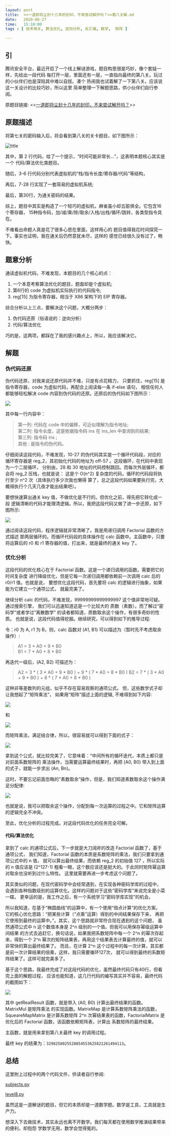 ```yaml
--- 
layout: post
title:  <<一道即将尘封十几年的封印，不来尝试解开吗？>>第八关解.md
date:   2020-06-27
time:   15:10:00
tags : [ 技术相关, 算法优化, 逆向分析, 反汇编, 数学,  矩阵 ]

---
```


## 引

腾讯安全平台，最近开启了一个线上解谜游戏，题目构思很是巧妙，像个套娃一样，先给出一段代码
每打开一层，里面还有一层，一直指向最终的第八关。玩过的小伙伴们也是深陷其中难以自拔。凑个
热闹我也试着解了一下第八关。应该说这一关设计的比较巧妙，所以这里
简单整理一下解题思路，供小伙伴们自行参阅。

原题目链接: <<[一道即将尘封十几年的封印，不来尝试解开吗？](https://mp.weixin.qq.com/s/tZ9BmXfzGYpzrNm2Jl5Mrw)>>


## 原题描述

将第七关的密码输入后，将会看到第八关的关卡题目，如下图所示：

![title](/images/2020_06_27_15_30/level8_title.png)

其中，第 2 行代码，给了一个提示，“时间可能非常长...”，这表明本题核心其实是一个
代码/算法优化类题目。

随后，3-6 行代码分别代表虚拟机的“栈/指令长度/寄存器/代码”等结构，

再后，7-28 行实现了一套简易的虚拟机系统;

最后，第30行，为通关密码的结果。

综上，题目中其实是构造了一个轻巧的虚拟机，麻雀虽小却五脏俱全。它包含16个寄存器，
15种指令码，加/减/乘/除/取余/入栈/出栈/循环/跳转，各类型指令具在。

不难看出命题人真是花了很多心思在里面，这样用心的
题目值得我花时间探究一下。事实也证明，我在通关后仍然意犹未尽，这样的
感觉已经很久没有过了，畅快。

## 题意分析

通读虚拟机代码，不难发现，本题目的几个核心的点：

1. 一个本意考察算法优化的题目，题面却是个虚拟机;  
2. 第6行的 code 为虚拟机实际执行的代码指令;    
3. reg\[15\] 为指令寄存器，相当于 X86 架构下的 EIP 寄存器。  

综合分析以上三点，要解决这个问题，大概分两步：

1. 伪代码还原（俗语说的：逆向分析）  
2. 代码/算法优化  

巧的是，这两项，都踩在了我的感兴趣点上，所以，我应该解决它。

## 解题

### 伪代码还原

伪代码还原，对我来说还原代码并不难，只是有点花精力，
只要抓住，reg\[15\] 是指令寄存器，code 为虚拟代码，再配合上阅读每一条 if-else 语句，
相信任何人都能够轻松解决 code 内容到伪代码的还原。还原后的伪代码如下图所示：

![](/images/2020_06_27_15_30/level8_asmcode.png)

其中每一行内容中：  

> 第一列: 代码在 code 中的偏移，可近似理解为指令地址;    
> 第二列: 指令长度，这是依据指令码 ins 在 ins\_len 中查询到的结果;  
> 第三列: 指令码 ins  ;   
> 其他  : 是指令的伪代码。  

仔细阅读这段代码，不难发现，10-27 的伪代码其实是一个循环代码段，对应的
循环寄存器是 reg\_2，其初始化代码的地址为 off-57 。这段循环，在代码中表现为一个二层循环，
分别由，28 和 30 地址的代码控制跳回。而每次外层循环，都会将 reg\_2 压栈，也就是说：
这是个 O(n^2) 复杂度的代码，循环的代码段将执行至少 n^2 次（具体执行多少次我也懒得
算了，总之这段代码如果要执行完，大概得执行个几天几夜才能出结果吧）。

要想快速算出通关 key 值，不做优化是不行的。但优化之前，得先把它转化成一段
逻辑清晰的代码才能理清逻辑。所以，我把这段代码又做了进一步还原，如下图所示:

![](/images/2020_06_27_15_30/level8_python.png)

通过阅读这段代码，程序逻辑就非常清晰了。我是用递归调用 Factorial 函数的方式描述
那两层循环的。而循环代码段的具体操作在 calc 函数中。主函数中，只要将运算后的
r0 和 r1 寄存器的值，打出来，就是最终的通关 key 了。

### 优化分析

这段代码的优化核心在于 Factorial 函数。这是一个递归调用的函数。需要把它的时间复杂度
进行降级优化，但是它每一次递归调用都依赖前一次调用 calc 后的 r0/r1 值。也就是说，
要想优化这段代码，首先要将 calc 的逻辑进行抽象，如果能为它建立一个通项公式，
就最完美了。

继续分析 calc 的代码，不难发现，99999999999999997 这个值非常地可疑。通过搜索引擎，
我们可以迅速知道这是一个比较大的 质数（素数）。而了解过“密码学”或者学过“离散数学”
的读者都知道，质数取余这个操作，有很多奇妙的性质。
也就是说，这段代码值得挖掘。继续研究，可以得到如下的推导过程:

令：r0 为 A, r1 为 B，则，calc 函数对 (A1, B1) 可以描述为（暂时先不考虑取余操作）:

> A1 = 3 * A0 + 9 * B0  
> B1 = 7 * A0 + 8 * B0  

再迭代一级后，(A2, B2) 可描述为：

> A2 = 3 * ( 3 * A0 + 9 * B0 ) + 9 * ( 7 * A0 + 8 * B0 )
> B2 = 7 * ( 3 * A0 + 9 * B0 ) + 8 * ( 7 * A0 + 8 * B0 )

这种非等差数列的元组，似乎不存在容易观察的通项公式。
但，这些数学式子却让我想起了“矩阵乘法”，
如果用“矩阵”描述上面的逻辑, 不难得到如下内容:

![](/images/2020_06_27_15_30/level8_A1B1_Matrix.png)

和

![](/images/2020_06_27_15_30/level8_A2B2_Matrix.png)

而矩阵乘法，满足结合律，所以，很容易就可以得到下面的式子：

![](/images/2020_06_27_15_30/level8_AnBn_Matrix.png)

拿到这个公式，就比较完美了，它意味着：“中间所有的循环迭代，本质上都只是对前面系数矩阵的
乘法操作，当需要运算最终结果时，再把 (A0, B0) 带入到上面的式子，就能一步求出 (An, Bn)。

这时，不要忘记前面忽略的“素数取余”操作，但是，我们知道素数取余这个操作满足分配律:

![](/images/2020_06_27_15_30/level8_AB_ModN.png)

也就是说，我可以把取余这个操作，分配到每一次运算的过程之中。它和矩阵运算的逻辑完全不冲突。

至此，优化分析的过程完成。对这段代码优化的任务完全可解。

#### 代码/算法优化

拿到了 calc 的通项公式后，下一步就是大刀阔斧的改造 Factorial 函数了，基于通项公式，
我们知道，Factorial 函数的本质是系数矩阵的乘法，我们只要拿到通项公式中的 n 值，
就可以算出最终结果，而依赖 reg\_2 的初始值 127 ，所以实际的 n 值应该是 (2^127-1) 
粗看一眼，这个数应该还是挺大的。于此同时矩阵幂运算对取余也没听到过什么特性。
这里就需要再进一步考虑这个问题了。

其实类似的问题，在现代密码学中会经常遇到，在实现各种密码学库的过程中，
会遇到各种指数级别的运算优化。这样的问题对于这些“密码学库”来说完全是小菜一碟。
更幸运的是，我工作之后，有一个系统学习“密码学库实现”的机会。

所以我知道，在基于“椭圆曲线”的运算中，有一个使用“倍点计算”的优化方案。
它的核心优化思路：“把某些计算（“点乘”运算）得到的中间结果保存下来，
再把它使用到最终的运算中。”。其实，这个思路就非常符合现在遇到的这个问题，
虽然通项公式中 n 这个数值本身是 2^n 级别的一个值。但我可以用保存幂级运算中间结果
的方式去追赶它，换句话说，如果我把系数矩阵中每一个 2^n 的幂次存起来，得到一个
2^n 幂次的矩阵结果表，再用这个结果表去计算最终的值，就可以非常快的算出最终结果了。
而且，在计算 2^n 这个过程中的每一次计算，其实都是前一次计算结果的倍乘，这样，我只需要循环127次，
就可以得到最终的系数矩阵结果了。这样可就完美多了。

基于这个思路，我最终完成了对这段代码的优化，虽然最终代码只有40行，但看完上面的解题过程，
应该也能知道，这几行代码的编写其实并不容易，最终代码的截图如下：

![](/images/2020_06_27_15_30/level8_Finally.png)

其中 getRealResult 函数，就是带入 (A0, B0) 计算出最终结果的函数。 MatrixMul 是矩阵乘法
的实现函数。MatrixMap 是计算系数矩阵乘法的函数，SqueareMapMatrix 是计算系数矩阵 2^n
次幂结果表的函数，FactorialMatrix 是优化后的 Factorial 函数，该函数依赖矩阵表，计算出
系数矩阵的最终结果。

主函数，就是用来拿到第八关最终 key 的调用过程。

最终 key 的结果为：`3298258025528854553625821261494113`。

## 总结

这里附上过程中的两个代码文件，供读者自行参阅:

[subjects.py](/files/level8/subjects.py)

[level8.py](/files/level8/level8.py)


虽然这是一道解谜的题目，但它的本质却是一道数学题。数学是工具，工具就是生产力。

想深入下去做技术，其实永远也离不开数学。我们每天都在使用数学推演结果带来的便利，却抱怨
学数学无用，数学会觉得冤的。
